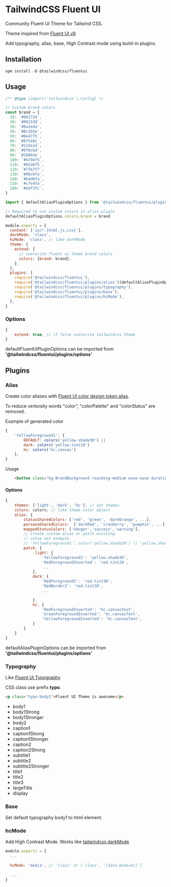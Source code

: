 # TailwindCSS Fluent UI

Community Fluent UI Theme for Tailwind CSS.

Theme inspired from [Fluent UI v9](https://react.fluentui.dev)

Add typography, alias, base, High Contrast mode using build-in plugins.


## Installation

```
npm install -D @tailwindcss/fluentui
```

## Usage

```js
/** @type {import('tailwindcss').Config} */

// Custom brand colors
const brand = {
  10: `#061724`,
  20: `#082338`,
  30: `#0a2e4a`,
  40: `#0c3b5e`,
  50: `#0e4775`,
  60: `#0f548c`,
  70: `#115ea3`,
  80: `#0f6cbd`,
  90: `#2886de`,
  100: `#479ef5`,
  110: `#62abf5`,
  120: `#77b7f7`,
  130: `#96c6fa`,
  140: `#b4d6fa`,
  150: `#cfe4fa`,
  160: `#ebf3fc`,
}

import { defaultAliasPluginOptions } from '@tailwindcss/fluentui/plugins/options'

// Required to use custom colors in alias plugin
defaultAliasPluginOptions.colors.brand = brand

module.exports = {
  content: ['in/*.{html,js,css}'],
  darkMode: 'class',
  hcMode: 'class', // like darkMode
  theme: {
    extend: {
      // overwrite fluent ui theme brand colors
      colors: {brand: brand},
    },
  },
  plugins: [
    require('@tailwindcss/fluentui'),
    require('@tailwindcss/fluentui/plugins/alias')(defaultAliasPluginOptions),
    require('@tailwindcss/fluentui/plugins/typography'),
    require('@tailwindcss/fluentui/plugins/base'),
    require('@tailwindcss/fluentui/plugins/hcMode'),
  ],
}


```
### Options

```js
{
    extend: true, // if false overwrite tailwindcss theme
}
```

defaultFluentUIPluginOptions  can be imported from **'@tailwindcss/fluentui/plugins/options'**

## Plugins

### Alias

Create color aliases with [Fluent UI color design token alias](https://react.fluentui.dev/?path=/docs/theme-colors--page).

To reduce verbosity words "color", "colorPalette" and "colorStatus" are removed.



Example of generated color
```js
{
    'YellowForeground1': {
        DEFAULT: colors('yellow.shade30') ||
        dark: colors('yellow.tint10')
        hc: colors('hc.canvas')
    },
}
```

Usage
```html
    <button class="bg-BrandBackground rounding-medium ease-ease duration-normal     hover:bg-BrandBackgroundHover hover:active:bg-BrandBackgroundPressed ">My Brand Button</button>

```


#### Options


```js
{
    themes: ['light', 'dark', 'hc'], // set themes 
    colors: colors; // like theme color object
    alias: {
        statusSharedColors: ['red', 'green', 'darkOrange', ...],
        personaSharedColors:  ['darkRed', 'cranberry', 'pumpkin', ...],
        mappedStatusColors: ['danger','success','warning'],
        // Create custom alias or patch existing. 
        // value set example
        // 'YellowForeground1': color('yellow.shade30') || 'yellow.shade30'
        patch: {
             light: {
                'YellowForeground1': 'yellow.shade30',
                'RedForegroundInverted': 'red.tint20',
                ...
            },
            dark: {
                'RedForeground3': 'red.tint30',
                'RedBorder2': 'red.tint30',
                ...

            },
            hc: {
                'RedForegroundInverted': 'hc.canvasText',
                'GreenForegroundInverted': 'hc.canvasText',
                'YellowForegroundInverted': 'hc.canvasText',
            }
        }
    }
}
```

defaultAliasPluginOptions  can be imported from **'@tailwindcss/fluentui/plugins/options'**

### Typography

Like [Fluent UI Typography](https://react.fluentui.dev/?path=/story/theme-typography--page)

CSS class use prefix **typo**.

```html
<p class="typo-body1">Fluent UI Theme is awesome</p>
```


* body1
* body1Strong
* body1Stronger
* body2
* caption1
* caption1Strong
* caption1Stronger
* caption2
* caption2Strong
* subtitle1
* subtitle2
* subtitle2Stronger
* title1
* title2
* title3
* largeTitle
* display

### Base

Set default typography body1 to html element.

### hcMode

Add High Contrast Mode. Works like [tailwindcss darkMode](https://tailwindcss.com/docs/dark-mode#basic-usage)

```js
module.exports = {
  ...
    
  hcMode: 'media', // 'class' or ['class', '[data-mode=hc]']
  
  ...
}
```
